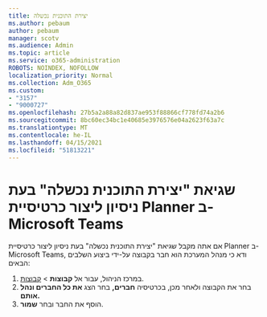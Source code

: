 ```yaml
---
title: יצירת התוכנית נכשלה
ms.author: pebaum
author: pebaum
manager: scotv
ms.audience: Admin
ms.topic: article
ms.service: o365-administration
ROBOTS: NOINDEX, NOFOLLOW
localization_priority: Normal
ms.collection: Adm_O365
ms.custom:
- "3157"
- "9000727"
ms.openlocfilehash: 27b5a2a88a82d837ae953f88866cf778fd74a2b6
ms.sourcegitcommit: 8bc60ec34bc1e40685e3976576e04a2623f63a7c
ms.translationtype: MT
ms.contentlocale: he-IL
ms.lasthandoff: 04/15/2021
ms.locfileid: "51813221"
---
```

# <a name="failed-to-create-the-plan-error-when-trying-to-create-a-planner-tab-in-microsoft-teams"></a>שגיאת "יצירת התוכנית נכשלה" בעת ניסיון ליצור כרטיסיית Planner ב- Microsoft Teams

אם אתה מקבל שגיאת "יצירת התוכנית נכשלה" בעת ניסיון ליצור כרטיסיית Planner ב- Microsoft Teams, ודא כי מנהל המערכת הוא חבר בקבוצה על-ידי ביצוע השלבים הבאים:

1. במרכז הניהול, עבור אל **קבוצות**  >  [קבוצות](https://admin.microsoft.com/Adminportal/Home?source=applauncher#/groups). 
2. בחר את הקבוצה ולאחר מכן, בכרטיסיה **חברים,** בחר הצג **את כל החברים ונהל אותם.**
3. הוסף את החבר ובחר **שמור**.